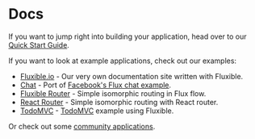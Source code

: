# Docs

If you want to jump right into building your application, head over to our [Quick Start Guide](quick-start.md).

If you want to look at example applications, check out our examples:

 - [Fluxible.io](https://github.com/yahoo/fluxible.io) - Our very own documentation site written with Fluxible.
 - [Chat](https://github.com/yahoo/flux-examples/tree/master/chat) - Port of [Facebook's Flux chat example](https://github.com/facebook/flux/tree/master/examples/).
 - [Fluxible Router](https://github.com/yahoo/flux-examples/tree/master/fluxible-router) - Simple isomorphic routing in Flux flow.
 - [React Router](https://github.com/yahoo/flux-examples/tree/master/react-router) - Simple isomorphic routing with React router.
 - [TodoMVC](https://github.com/yahoo/flux-examples/tree/master/todo) - [TodoMVC](https://github.com/tastejs/todomvc) example using Fluxible.
 
Or check out some [community applications](community/reference-applications.md).

